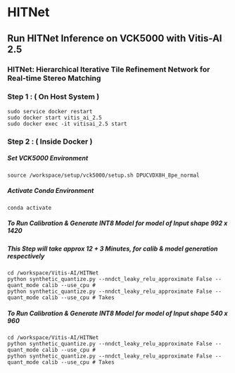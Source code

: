 # HITNet

## Run HITNet Inference on VCK5000 with Vitis-AI 2.5 

### HITNet: Hierarchical Iterative Tile Refinement Network for Real-time Stereo Matching


### Step 1 : ( On Host System ) 

```
sudo service docker restart 
sudo docker start vitis_ai_2.5 
sudo docker exec -it vitisai_2.5 start
```

### Step 2 : ( Inside Docker )

##### Set VCK5000 Environment 

```
source /workspace/setup/vck5000/setup.sh DPUCVDX8H_8pe_normal
```
##### Activate Conda Environment 
```
conda activate 
```
##### To Run Calibration & Generate INT8 Model for model of Input shape 992 x 1420
##### This Step will take approx 12 + 3 Minutes, for calib & model generation respectively 
```
cd /workspace/Vitis-AI/HITNet
python synthetic_quantize.py --nndct_leaky_relu_approximate False --quant_mode calib --use_cpu # 
python synthetic_quantize.py --nndct_leaky_relu_approximate False --quant_mode calib --use_cpu # Takes 
```

##### To Run Calibration & Generate INT8 Model for model of Input shape 540 x 960  
```
cd /workspace/Vitis-AI/HITNet
python synthetic_quantize.py --nndct_leaky_relu_approximate False --quant_mode calib --use_cpu # 
python synthetic_quantize.py --nndct_leaky_relu_approximate False --quant_mode calib --use_cpu # Takes 
